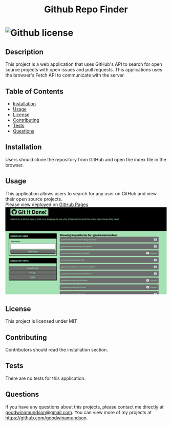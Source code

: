 <h1 align="center">Github Repo Finder<h1>


![Github license](http://img.shields.io/badge/license-MIT-blue.svg)

## Description 
This project is a web application that uses GitHub's API to search for open source projects with open issues and pull requests. This applications uses the browser's Fetch API to communicate with the server. 

## Table of Contents
* [Installation](#installation)
* [Usage](#usage)
* [License](#license)
* [Contributing](#contributing)
* [Tests](#tests)
* [Questions](#questions)

## Installation 
Users should clone the repository from GitHub and open the index file in the browser.

## Usage 
This application allows users to search for any user on GitHub and view their open source projects.<br>
Please view deployed on [GitHub Pages](https://goodwinamundson.github.io/git-it-done/)
<img src="./assets/images/screenshot.png"><br>

## License 
This project is licensed under MIT

## Contributing 
Contributors should read the installation section. 

## Tests
There are no tests for this application. 

## Questions
If you have any questions about this projects, please contact me directly at goodwinamundson@gmail.com. You can view more of my projects at https://github.com/goodwinamundson.